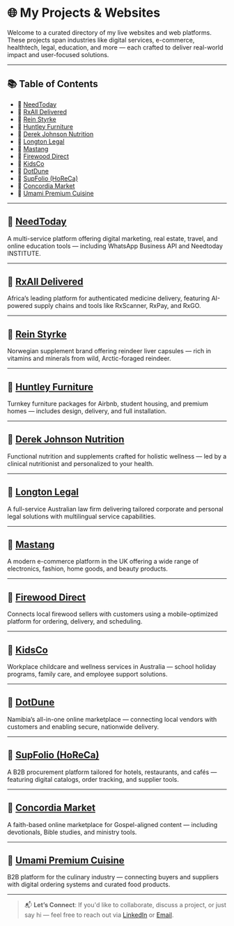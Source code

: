 # 🌐 My Projects & Websites

Welcome to a curated directory of my live websites and web platforms. These projects span industries like digital services, e-commerce, healthtech, legal, education, and more — each crafted to deliver real-world impact and user-focused solutions.

---

## 📚 Table of Contents

- 🔹 [NeedToday](#needtoday)
- 🔹 [RxAll Delivered](#rxall-delivered)
- 🔹 [Rein Styrke](#rein-styrke)
- 🔹 [Huntley Furniture](#huntley-furniture)
- 🔹 [Derek Johnson Nutrition](#derek-johnson-nutrition)
- 🔹 [Longton Legal](#longton-legal)
- 🔹 [Mastang](#mastang)
- 🔹 [Firewood Direct](#firewood-direct)
- 🔹 [KidsCo](#kidsco)
- 🔹 [DotDune](#dotdune)
- 🔹 [SupFolio (HoReCa)](#supfolio-horeca)
- 🔹 [Concordia Market](#concordia-market)
- 🔹 [Umami Premium Cuisine](#umami-premium-cuisine)

---

## 🔹 [NeedToday](https://needtoday.com/)
A multi-service platform offering digital marketing, real estate, travel, and online education tools — including WhatsApp Business API and Needtoday INSTITUTE.

---

## 🔹 [RxAll Delivered](https://rxalldelivered.com/)
Africa’s leading platform for authenticated medicine delivery, featuring AI-powered supply chains and tools like RxScanner, RxPay, and RxGO.

---

## 🔹 [Rein Styrke](https://reinstyrke.no/)
Norwegian supplement brand offering reindeer liver capsules — rich in vitamins and minerals from wild, Arctic-foraged reindeer.

---

## 🔹 [Huntley Furniture](https://huntleyfurniture.com.au/)
Turnkey furniture packages for Airbnb, student housing, and premium homes — includes design, delivery, and full installation.

---

## 🔹 [Derek Johnson Nutrition](https://derekjohnsonnutrition.com/)
Functional nutrition and supplements crafted for holistic wellness — led by a clinical nutritionist and personalized to your health.

---

## 🔹 [Longton Legal](https://www.longtonlegal.com.au/)
A full-service Australian law firm delivering tailored corporate and personal legal solutions with multilingual service capabilities.

---

## 🔹 [Mastang](https://mastang.co.uk/)
A modern e-commerce platform in the UK offering a wide range of electronics, fashion, home goods, and beauty products.

---

## 🔹 [Firewood Direct](https://www.firewooddirect.co/)
Connects local firewood sellers with customers using a mobile-optimized platform for ordering, delivery, and scheduling.

---

## 🔹 [KidsCo](https://www.kidsco.net.au/)
Workplace childcare and wellness services in Australia — school holiday programs, family care, and employee support solutions.

---

## 🔹 [DotDune](https://dotdune.na/)
Namibia’s all-in-one online marketplace — connecting local vendors with customers and enabling secure, nationwide delivery.

---

## 🔹 [SupFolio (HoReCa)](https://horeca.supfolio.com/)
A B2B procurement platform tailored for hotels, restaurants, and cafés — featuring digital catalogs, order tracking, and supplier tools.

---

## 🔹 [Concordia Market](https://concordiamarket.com/)
A faith-based online marketplace for Gospel-aligned content — including devotionals, Bible studies, and ministry tools.

---

## 🔹 [Umami Premium Cuisine](https://www.umamipremiumcuisine.com/)
B2B platform for the culinary industry — connecting buyers and suppliers with digital ordering systems and curated food products.

---

> 📬 **Let’s Connect**: If you'd like to collaborate, discuss a project, or just say hi — feel free to reach out via [LinkedIn](https://www.linkedin.com/) or [Email](mailto:your.email@example.com).
